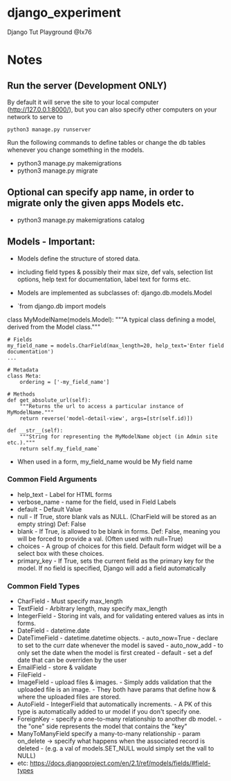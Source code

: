 # django_experiment
Django Tut Playground @Ix76

# Notes

## Run the server (Development ONLY)
By default it will serve the site to your local computer (http://127.0.0.1:8000/), but you can also specify other computers on your network to serve to

`python3 manage.py runserver`

Run the following commands to define tables or change the db tables whenever you change something in the models.
- python3 manage.py makemigrations
- python3 manage.py migrate

## Optional can specify app name, in order to migrate only the given apps Models etc.
- python3 manage.py makemigrations catalog

## Models - Important:
- Models define the structure of stored data.
- including field types & possibly their max size, def vals, selection list options, help text for documentation, label text for forms etc.
- Models are implemented as subclasses of:	django.db.models.Model

- `from django.db import models

class MyModelName(models.Model):
    """A typical class defining a model, derived from the Model class."""

    # Fields
    my_field_name = models.CharField(max_length=20, help_text='Enter field documentation')
    ...

    # Metadata
    class Meta: 
        ordering = ['-my_field_name']

    # Methods
    def get_absolute_url(self):
        """Returns the url to access a particular instance of MyModelName."""
        return reverse('model-detail-view', args=[str(self.id)])
    
    def __str__(self):
        """String for representing the MyModelName object (in Admin site etc.)."""
        return self.my_field_name`

- When used in a form, my_field_name would be My field name

### Common Field Arguments
- help_text	-	Label for HTML forms
- verbose_name	-	name for the field, used in Field Labels
- default	-	Default Value
- null		-	If True, store blank vals as NULL. (CharField will be stored as an empty string) Def: False
- blank		-	If True, is allowed to be blank in forms. Def: False, meaning you will be forced to provide a val. (Often used with null=True)
- choices	-	A group of choices for this field. Default form widget will be a select box with these choices.
- primary_key	-	If True, sets the current field as the primary key for the model. If no field is specified, Django will add a field automatically

### Common Field Types
- CharField	-	Must specify max_length
- TextField	-	Arbitrary length, may specify max_length
- IntegerField	-	Storing int vals, and for validating entered values as ints in forms.
- DateField	-	datetime.date
- DateTimeField	-	datetime.datetime	objects.
			- auto_now=True - declare to set to the curr date whenever the model is saved
			- auto_now_add - to only set the date when the model is first created
			- default - set a def date that can be overriden by the user
- EmailField	-	store & validate
- FileField	-
- ImageField	-	upload files & images.
			- Simply adds validation that the uploaded file is an image.
			- They both have params that define how & where the uploaded files are stored.
- AutoField	-	IntegerField that automatically increments.
			- A PK of this type is automatically added to ur model if you don't specify one.
- ForeignKey	-	specify a one-to-many relationship to another db model.
			- the "one" side represents the model that contains the "key"
- ManyToManyField	specify a many-to-many relationship
			- param on_delete -> specify what happens when the associated record is deleted
				- (e.g. a val of models.SET_NULL would simply set the vall to NULL)
- etc: https://docs.djangoproject.com/en/2.1/ref/models/fields/#field-types
